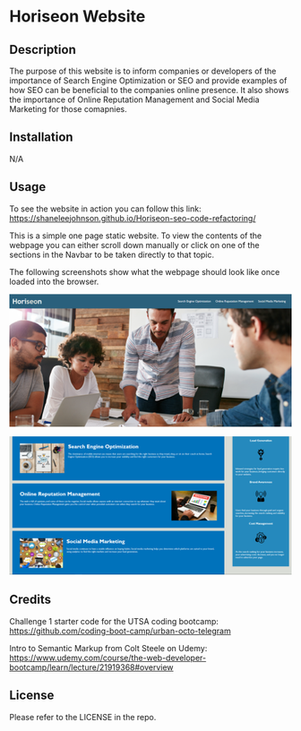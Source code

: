 # Horiseon Website

## Description

The purpose of this website is to inform companies or developers of the importance of Search Engine Optimization or SEO and provide examples of how SEO can be beneficial to the companies online presence. It also shows the importance of Online Reputation Management and Social Media Marketing for those comapnies.

## Installation

N/A

## Usage

To see the website in action you can follow this link: https://shaneleejohnson.github.io/Horiseon-seo-code-refactoring/

This is a simple one page static website. To view the contents of the webpage you can either scroll down manually or click on one of the sections in the Navbar to be taken directly to that topic.

The following screenshots show what the webpage should look like once loaded into the browser.

![Screenshot showing top of the webpage including Website name, navbar and a background image](assets/images/Screen-shot-1.PNG)

![Screenshot showing main part of the webpage including sections of each topic](assets/images/Screen-shot-2.PNG)

## Credits

Challenge 1 starter code for the UTSA coding bootcamp: https://github.com/coding-boot-camp/urban-octo-telegram

Intro to Semantic Markup from Colt Steele on Udemy: https://www.udemy.com/course/the-web-developer-bootcamp/learn/lecture/21919368#overview


## License

Please refer to the LICENSE in the repo.
